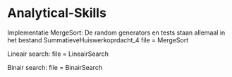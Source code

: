 # Analytical-Skills
Implementatie MergeSort: 
De random generators en tests staan allemaal in het bestand SummatieveHuiswerkoprdacht_4
file = MergeSort

Lineair search:
file = LineairSearch

Binair search:
file = BinairSearch
